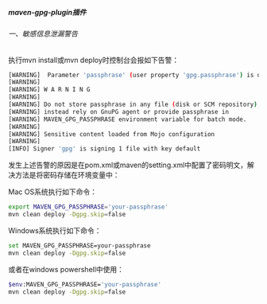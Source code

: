 ##### maven-gpg-plugin插件

###### 一、敏感信息泄漏警告

执行mvn install或mvn deploy时控制台会报如下告警：

```sh
[WARNING]  Parameter 'passphrase' (user property 'gpg.passphrase') is deprecated: Do not use this configuration, it may leak sensitive information. Rely on gpg-agent or env variables instead.
[WARNING] 
[WARNING] W A R N I N G
[WARNING] 
[WARNING] Do not store passphrase in any file (disk or SCM repository),
[WARNING] instead rely on GnuPG agent or provide passphrase in 
[WARNING] MAVEN_GPG_PASSPHRASE environment variable for batch mode.
[WARNING] 
[WARNING] Sensitive content loaded from Mojo configuration
[WARNING] 
[INFO] Signer 'gpg' is signing 1 file with key default
```

发生上述告警的原因是在pom.xml或maven的setting.xml中配置了密码明文，解决方法是将密码存储在环境变量中：

Mac OS系统执行如下命令：

```sh
export MAVEN_GPG_PASSPHRASE='your-passphrase'
mvn clean deploy -Dgpg.skip=false
```

Windows系统执行如下命令：

```sh
set MAVEN_GPG_PASSPHRASE=your-passphrase
mvn clean deploy -Dgpg.skip=false
```

或者在windows powershell中使用：

```sh
$env:MAVEN_GPG_PASSPHRASE='your-passphrase'
mvn clean deploy -Dgpg.skip=false
```

